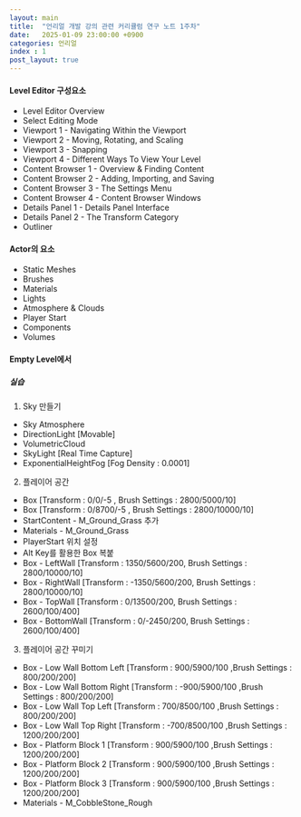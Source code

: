 ```yaml
---
layout: main
title:  "언리얼 개발 강의 관련 커리큘럼 연구 노트 1주차"
date:   2025-01-09 23:00:00 +0900
categories: 언리얼
index : 1
post_layout: true
---
```


<h4>Level Editor 구성요소 </h4>

- Level Editor Overview
- Select Editing Mode
- Viewport 1 - Navigating Within the Viewport
- Viewport 2 - Moving, Rotating, and Scaling
- Viewport 3 - Snapping
- Viewport 4 - Different Ways To View Your Level
- Content Browser 1 - Overview & Finding Content
- Content Browser 2 - Adding, Importing, and Saving
- Content Browser 3 - The Settings Menu
- Content Browser 4 - Content Browser Windows
- Details Panel 1 - Details Panel Interface
- Details Panel 2 - The Transform Category
- Outliner

<h4>Actor의 요소</h4>

- Static Meshes
- Brushes
- Materials
- Lights
- Atmosphere & Clouds
- Player Start
- Components
- Volumes

<h4>Empty Level에서</h4>

<h5>실습</h5>

1. Sky 만들기
- Sky Atmosphere
- DirectionLight [Movable]
- VolumetricCloud
- SkyLight [Real Time Capture]
- ExponentialHeightFog [Fog Density : 0.0001]

2. 플레이어 공간
- Box [Transform : 0/0/-5 , Brush Settings : 2800/5000/10]
- Box [Transform : 0/8700/-5 , Brush Settings : 2800/10000/10]
- StartContent - M_Ground_Grass 추가
- Materials - M_Ground_Grass
- PlayerStart 위치 설정
- Alt Key를 활용한 Box 복붙
- Box - LeftWall [Transform : 1350/5600/200, Brush Settings : 2800/10000/10]
- Box - RightWall [Transform : -1350/5600/200, Brush Settings : 2800/10000/10]
- Box - TopWall [Transform : 0/13500/200, Brush Settings : 2600/100/400]
- Box - BottomWall [Transform : 0/-2450/200, Brush Settings : 2600/100/400]

3. 플레이어 공간 꾸미기
- Box - Low Wall Bottom Left [Transform : 900/5900/100 ,Brush Settings : 800/200/200]
- Box - Low Wall Bottom Right [Transform : -900/5900/100 ,Brush Settings : 800/200/200]
- Box - Low Wall Top Left [Transform : 700/8500/100 ,Brush Settings : 800/200/200]
- Box - Low Wall Top Right [Transform : -700/8500/100 ,Brush Settings : 1200/200/200]
- Box - Platform Block 1 [Transform : 900/5900/100 ,Brush Settings : 1200/200/200]
- Box - Platform Block 2 [Transform : 900/5900/100 ,Brush Settings : 1200/200/200]
- Box - Platform Block 3 [Transform : 900/5900/100 ,Brush Settings : 1200/200/200]
- Materials - M_CobbleStone_Rough